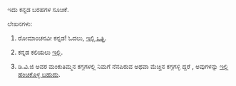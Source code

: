 ಇದು ಕನ್ನಡ ಬರಹಗಳ ಸೂಚಿಕೆ.

ಲೇಖನಗಳು:
1. ರೋಮಾಂಚನವೀ ಕನ್ನಡ! ಓದಲು, [ಇಲ್ಲಿ ಒತ್ತಿ](romaanchanavee_kannada/romaanchanavee_kannada.md).

2. ಕನ್ನಡ ಕಲಿಯಲು [ಇಲ್ಲಿ](kannada_kali/kannada_kali.md).

3. ಡಿ.ವಿ.ಜಿ ಅವರ ಮಂಕುತಿಮ್ಮನ ಕಗ್ಗಗಳಲ್ಲಿ  ನಿಮಗೆ ನೆನಪಿರುವ ಅಥವಾ ಮೆಚ್ಚಿನ ಕಗ್ಗಗಳ್ಳಿ ದ್ದರೆ , ಅವುಗಳನ್ನು  [ಇಲ್ಲಿ ಹಂಚಿಕೊಳ್ಳ ಬಹುದು](Mankuthimmana_Kagga/Mankuthimmana_Kagga.md).
